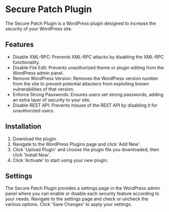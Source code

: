 # Secure Patch Plugin
The Secure Patch Plugin is a WordPress plugin designed to increase the security of your WordPress site.

## Features
- Disable XML-RPC: Prevents XML-RPC attacks by disabling the XML-RPC functionality.
- Disable File Edit: Prevents unauthorized theme or plugin editing from the WordPress admin panel.
- Remove WordPress Version: Removes the WordPress version number from the site to prevent potential attackers from exploiting known vulnerabilities of that version.
- Enforce Strong Passwords: Ensures users set strong passwords, adding an extra layer of security to your site.
- Disable REST API: Prevents misuse of the REST API by disabling it for unauthorized users.
## Installation
1. Download the plugin.
2. Navigate to the WordPress Plugins page and click 'Add New'.
3. Click 'Upload Plugin' and choose the plugin file you downloaded, then click 'Install Now'.
4. Click 'Activate' to start using your new plugin.
## Settings
The Secure Patch Plugin provides a settings page in the WordPress admin panel where you can enable or disable each security feature according to your needs. Navigate to the settings page and check or uncheck the various options. Click 'Save Changes' to apply your settings.
